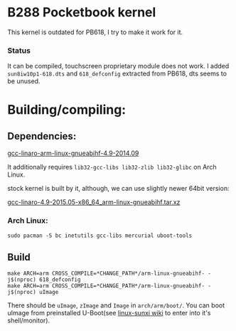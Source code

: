 # B288 Pocketbook kernel

This kernel is outdated for PB618, I try to make it work for it.

### Status

It can be compiled, touchscreen proprietary module does not work. I added `sun8iw10p1-618.dts` and `618_defconfig` extracted from PB618, dts seems to be unused.

# Building/compiling:

## Dependencies:

[gcc-linaro-arm-linux-gnueabihf-4.9-2014.09](https://releases.linaro.org/archive/14.09/components/toolchain/binaries/gcc-linaro-arm-linux-gnueabihf-4.9-2014.09_linux.tar.xz)

It additionally requires `lib32-gcc-libs lib32-zlib lib32-glibc` on Arch Linux.

stock kernel is built by it, although, we can use slightly newer 64bit version:

[gcc-linaro-4.9-2015.05-x86_64_arm-linux-gnueabihf.tar.xz](https://releases.linaro.org/archive/15.05/components/toolchain/binaries/arm-linux-gnueabihf/gcc-linaro-4.9-2015.05-x86_64_arm-linux-gnueabihf.tar.xz)

### Arch Linux:

    sudo pacman -S bc inetutils gcc-libs mercurial uboot-tools
    
## Build

    make ARCH=arm CROSS_COMPILE=*CHANGE_PATH*/arm-linux-gnueabihf- -j$(nproc) 618_defconfig
    make ARCH=arm CROSS_COMPILE=*CHANGE_PATH*/arm-linux-gnueabihf- -j$(nproc) uImage

There should be `uImage`, `zImage` and `Image` in `arch/arm/boot/`. You can boot uImage from preinstalled U-Boot(see [linux-sunxi wiki](https://linux-sunxi.org/PocketBook_Basic_Lux_4_(PB618)#Preinstalled_U-Boot_shell.2Fmonitor_entry) to enter into it's shell/monitor).
